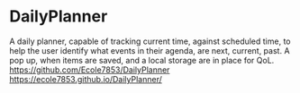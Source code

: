 # DailyPlanner

A daily planner, capable of tracking current time, against scheduled time, to help the user identify what events in their agenda, are next, current, past.
A pop up, when items are saved, and a local storage are in place for QoL. 
https://github.com/Ecole7853/DailyPlanner
https://ecole7853.github.io/DailyPlanner/

